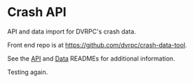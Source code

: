 # Crash API

API and data import for DVRPC's crash data.

Front end repo is at https://github.com/dvrpc/crash-data-tool.

See the [API](api/README.md) and [Data](data/README.md) READMEs for additional information.

Testing again.

